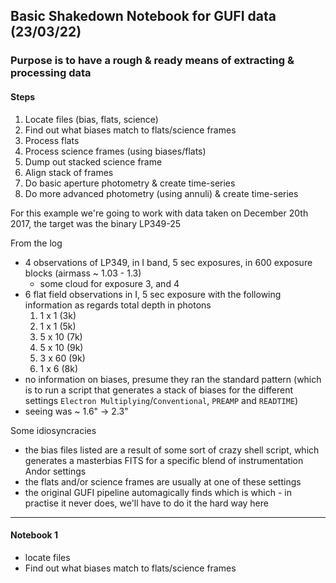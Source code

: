 ## Basic Shakedown Notebook for GUFI data (23/03/22)

### Purpose is to have a rough & ready means of extracting & processing data

#### Steps

1. Locate files (bias, flats, science)
2. Find out what biases match to flats/science frames
3. Process flats
4. Process science frames (using biases/flats)
5. Dump out stacked science frame
6. Align stack of frames
7. Do basic aperture photometry & create time-series
8. Do more advanced photometry (using annuli) & create time-series

For this example we're going to work with data taken on December 20th 2017, the target was the binary LP349-25

From the log

- 4 observations of LP349, in I band, 5 sec exposures, in 600 exposure blocks (airmass ~ 1.03 - 1.3)
  - some cloud for exposure 3, and 4
- 6 flat field observations in I, 5 sec exposure with the following information as regards total depth in photons
  1. 1 x 1 (3k)
  2. 1 x 1 (5k)
  3. 5 x 10 (7k)
  4. 5 x 10 (9k)
  5. 3 x 60 (9k)
  6. 1 x 6 (8k)
- no information on biases, presume they ran the standard pattern (which is to run a script that generates a stack of biases for the different settings `Electron Multiplying`/`Conventional`, `PREAMP` and `READTIME`)
- seeing was ~ 1.6" $\rightarrow$ 2.3"

Some idiosyncracies

- the bias files listed are a result of some sort of crazy shell  script, which generates a masterbias FITS for a specific blend of  instrumentation Andor settings
- the flats and/or science frames are usually at one of these settings
- the original GUFI pipeline automagically finds which is which - in practise it never does, we'll have to do it the hard way here   

---

#### Notebook 1 

- locate files
- Find out what biases match to flats/science frames

